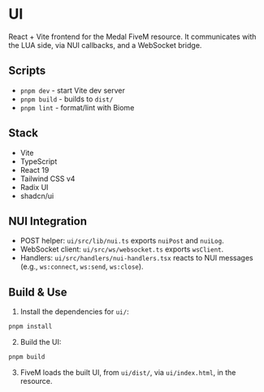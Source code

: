 # UI

React + Vite frontend for the Medal FiveM resource. 
It communicates with the LUA side, via NUI callbacks, and a WebSocket bridge.

## Scripts

- `pnpm dev` - start Vite dev server
- `pnpm build` - builds to `dist/`
- `pnpm lint` - format/lint with Biome

## Stack

- Vite
- TypeScript
- React 19
- Tailwind CSS v4
- Radix UI
- shadcn/ui

## NUI Integration

- POST helper: `ui/src/lib/nui.ts` exports `nuiPost` and `nuiLog`.
- WebSocket client: `ui/src/ws/websocket.ts` exports `wsClient`.
- Handlers: `ui/src/handlers/nui-handlers.tsx` reacts to NUI messages (e.g., `ws:connect`, `ws:send`, `ws:close`).

## Build & Use

1) Install the dependencies for `ui/`:

```bash
pnpm install
```

2) Build the UI:

```bash
pnpm build
```

3) FiveM loads the built UI, from `ui/dist/`, via `ui/index.html`, in the resource.
